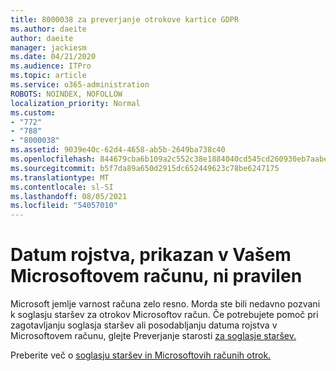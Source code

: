```yaml
---
title: 8000038 za preverjanje otrokove kartice GDPR
ms.author: daeite
author: daeite
manager: jackiesm
ms.date: 04/21/2020
ms.audience: ITPro
ms.topic: article
ms.service: o365-administration
ROBOTS: NOINDEX, NOFOLLOW
localization_priority: Normal
ms.custom:
- "772"
- "788"
- "8000038"
ms.assetid: 9039e40c-62d4-4658-ab5b-2649ba738c40
ms.openlocfilehash: 844679cba6b109a2c552c38e1884040cd545cd260930eb7aabed6ed0911c8a50
ms.sourcegitcommit: b5f7da89a650d2915dc652449623c78be6247175
ms.translationtype: MT
ms.contentlocale: sl-SI
ms.lasthandoff: 08/05/2021
ms.locfileid: "54057010"
---
```

# <a name="date-of-birth-displayed-in-your-microsoft-account-is-incorrect"></a>Datum rojstva, prikazan v Vašem Microsoftovem računu, ni pravilen

Microsoft jemlje varnost računa zelo resno. Morda ste bili nedavno pozvani k soglasju staršev za otrokov Microsoftov račun. Če potrebujete pomoč pri zagotavljanju soglasja staršev ali posodabljanju datuma rojstva v Microsoftovem računu, glejte Preverjanje starosti [za soglasje staršev.](https://go.microsoft.com/fwlink/p/?linkid=874364)
  
Preberite več o [soglasju staršev in Microsoftovih računih otrok.](https://go.microsoft.com/fwlink/p/?linkid=874365)
  